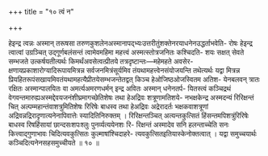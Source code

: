 +++
title = "१० त्वं न"

+++

हेइन्द्र त्वन्नः अस्मान् तरूषसा तरुणकुशलेनअस्मानापद्भ्यःउत्तरीतुंशक्तेनरयाधनेनउद्धर्ताभवेति- रोषः हेइन्द्र त्वात्वां उग्रञ्चित् उद्गूर्णबलंसन्तं त्वामेवमहिमा महत्त्वं अस्मत्स्तोत्रजनितः कश्चिदति- शयः सक्षत् सेवते सम्भजते उत्कर्षयतीत्यर्थः किमर्थंअवसेत्वत्प्रीतये तत्रदृष्टान्तः—महेमहते अवसेर- क्षणायप्रकाशारोग्यादिरूपायमित्रन्न सर्वजनमित्रंसूर्यमिव तंयथामहत्त्वेनसंयोजयन्ति तथेत्यर्थः यद्वा मित्रन्न प्रियहितरूपंसखायमिवतंयथामहत्यैप्रीतयेसम्भजन्तेतद्वत् किञ्च हेओजिष्ठओजस्वितम अतिश- येनबलवन् त्रातः रक्षितः अस्मान्पालयितः वा अमर्त्यअमरणधर्मन् इन्द्र अवितः अस्मान् धनेनतर्प- यितस्त्वं कञ्चिद्रथं वेगवन्तमारुह्यअस्मद्देवयजनंशीघ्रमागच्छेतिशेषः तथा हेअद्रिवः शत्रूणामतिशये- नभक्षकेन्द्र अस्मदन्यं रिरिक्षन्तं चित् अल्पम्महान्तंवाशत्रुमितिशेषः रिरिषेः बाधस्व तथा हेअद्रिवः अद्रेरादर्तः भक्षकवाशत्रूणां अद्रिवन्नद्रिरादृणात्यनेनापिवात्तेः स्यादितिनिरुक्तम् । रिरिक्षन्तञ्चित् अत्यन्तकुत्सितं हिंसन्तमपिशत्रुंरिरिषेः बाधस्व रिषहिंसायां छान्दसःशपःश्लुः पुनर्व्यत्ययेनशः रि- रिक्षन्तं अस्मादेव सनि हलन्ताच्चेति सनः कित्त्वाद्गुणाभावः चिदित्यवकुत्सितः कुल्माषांश्चिदाहरे- त्यवकुत्सितइतियास्केनोक्तत्वात् । यद्वा समुच्चयार्थः कञ्चिदित्यनेनसहसमुच्चीयते ॥ १० ॥